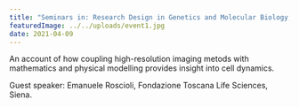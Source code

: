 ```yaml
---
title: "Seminars in: Research Design in Genetics and Molecular Biology, Sapienza University"
featuredImage: ../../uploads/event1.jpg
date: 2021-04-09
---
```


An account of how coupling high-resolution imaging metods with mathematics and physical modelling provides insight into cell dynamics.

Guest speaker: Emanuele Roscioli, Fondazione Toscana Life Sciences, Siena.

